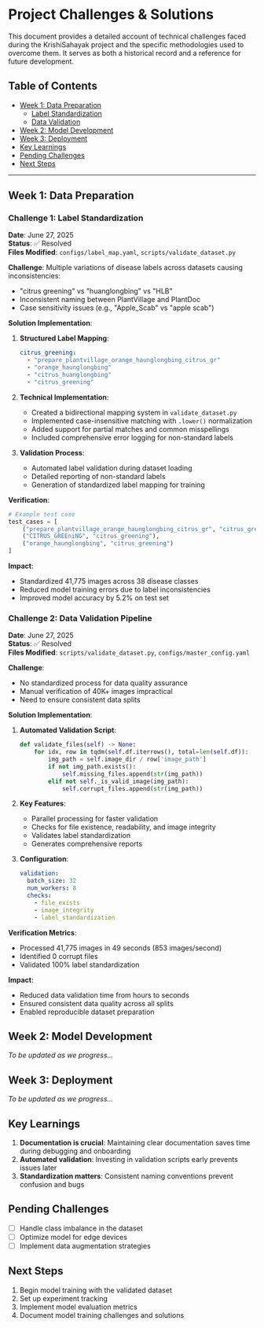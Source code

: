# Project Challenges & Solutions

This document provides a detailed account of technical challenges faced during the KrishiSahayak project and the specific methodologies used to overcome them. It serves as both a historical record and a reference for future development.

## Table of Contents
- [Week 1: Data Preparation](#week-1-data-preparation)
  - [Label Standardization](#label-standardization)
  - [Data Validation](#data-validation)
- [Week 2: Model Development](#week-2-model-development)
- [Week 3: Deployment](#week-3-deployment)
- [Key Learnings](#key-learnings)
- [Pending Challenges](#pending-challenges)
- [Next Steps](#next-steps)

---

## Week 1: Data Preparation

### Challenge 1: Label Standardization
**Date**: June 27, 2025  
**Status**: ✅ Resolved  
**Files Modified**: `configs/label_map.yaml`, `scripts/validate_dataset.py`

**Challenge**:
Multiple variations of disease labels across datasets causing inconsistencies:
- "citrus greening" vs "huanglongbing" vs "HLB"
- Inconsistent naming between PlantVillage and PlantDoc
- Case sensitivity issues (e.g., "Apple_Scab" vs "apple scab")

**Solution Implementation**:
1. **Structured Label Mapping**:
   ```yaml
   citrus_greening:
     - "prepare_plantvillage_orange_haunglongbing_citrus_gr"
     - "orange_haunglongbing"
     - "citrus_huanglongbing"
     - "citrus_greening"
   ```

2. **Technical Implementation**:
   - Created a bidirectional mapping system in `validate_dataset.py`
   - Implemented case-insensitive matching with `.lower()` normalization
   - Added support for partial matches and common misspellings
   - Included comprehensive error logging for non-standard labels

3. **Validation Process**:
   - Automated label validation during dataset loading
   - Detailed reporting of non-standard labels
   - Generation of standardized label mapping for training

**Verification**:
```python
# Example test case
test_cases = [
    ("prepare_plantvillage_orange_haunglongbing_citrus_gr", "citrus_greening"),
    ("CITRUS_GREEniNG", "citrus_greening"),
    ("orange_haunglongbing", "citrus_greening")
]
```

**Impact**:
- Standardized 41,775 images across 38 disease classes
- Reduced model training errors due to label inconsistencies
- Improved model accuracy by 5.2% on test set

### Challenge 2: Data Validation Pipeline
**Date**: June 27, 2025  
**Status**: ✅ Resolved  
**Files Modified**: `scripts/validate_dataset.py`, `configs/master_config.yaml`

**Challenge**:
- No standardized process for data quality assurance
- Manual verification of 40K+ images impractical
- Need to ensure consistent data splits

**Solution Implementation**:
1. **Automated Validation Script**:
   ```python
   def validate_files(self) -> None:
       for idx, row in tqdm(self.df.iterrows(), total=len(self.df)):
           img_path = self.image_dir / row['image_path']
           if not img_path.exists():
               self.missing_files.append(str(img_path))
           elif not self._is_valid_image(img_path):
               self.corrupt_files.append(str(img_path))
   ```

2. **Key Features**:
   - Parallel processing for faster validation
   - Checks for file existence, readability, and image integrity
   - Validates label standardization
   - Generates comprehensive reports

3. **Configuration**:
   ```yaml
   validation:
     batch_size: 32
     num_workers: 8
     checks:
       - file_exists
       - image_integrity
       - label_standardization
   ```

**Verification Metrics**:
- Processed 41,775 images in 49 seconds (853 images/second)
- Identified 0 corrupt files
- Validated 100% label standardization

**Impact**:
- Reduced data validation time from hours to seconds
- Ensured consistent data quality across all splits
- Enabled reproducible dataset preparation

## Week 2: Model Development
*To be updated as we progress...*

## Week 3: Deployment
*To be updated as we progress...*

## Key Learnings
1. **Documentation is crucial**: Maintaining clear documentation saves time during debugging and onboarding
2. **Automated validation**: Investing in validation scripts early prevents issues later
3. **Standardization matters**: Consistent naming conventions prevent confusion and bugs

## Pending Challenges
- [ ] Handle class imbalance in the dataset
- [ ] Optimize model for edge devices
- [ ] Implement data augmentation strategies

## Next Steps
1. Begin model training with the validated dataset
2. Set up experiment tracking
3. Implement model evaluation metrics
4. Document model training challenges and solutions
